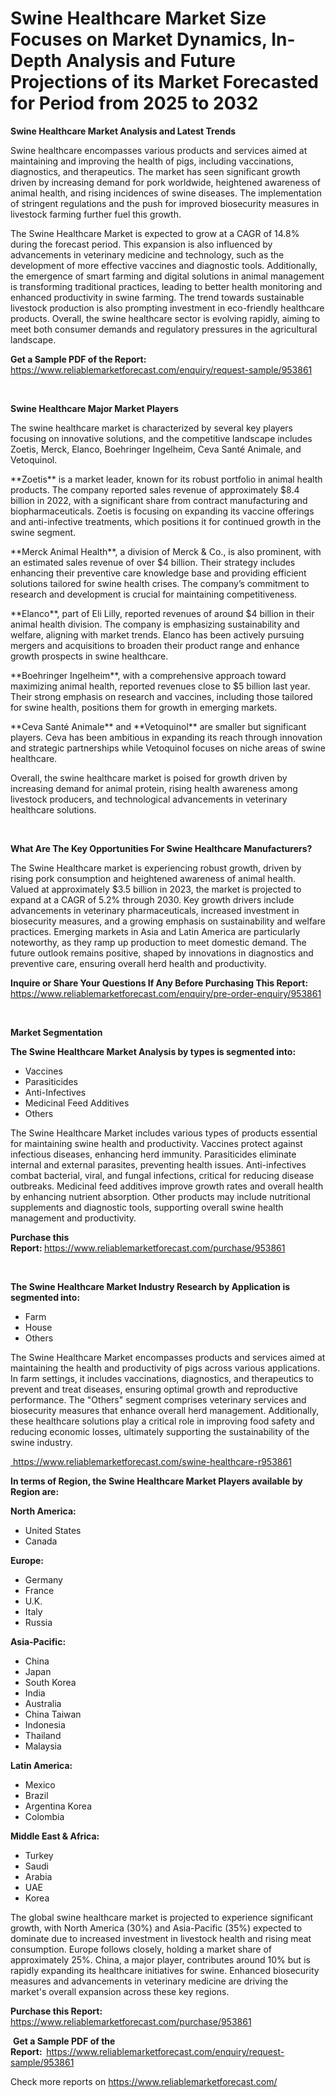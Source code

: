 <p><h1>Swine Healthcare Market Size Focuses on Market Dynamics, In-Depth Analysis and Future Projections of its Market Forecasted for Period from 2025 to 2032</h1></p><p><strong>Swine Healthcare Market Analysis and Latest Trends</strong></p>
<p><p>Swine healthcare encompasses various products and services aimed at maintaining and improving the health of pigs, including vaccinations, diagnostics, and therapeutics. The market has seen significant growth driven by increasing demand for pork worldwide, heightened awareness of animal health, and rising incidences of swine diseases. The implementation of stringent regulations and the push for improved biosecurity measures in livestock farming further fuel this growth.</p><p>The Swine Healthcare Market is expected to grow at a CAGR of 14.8% during the forecast period. This expansion is also influenced by advancements in veterinary medicine and technology, such as the development of more effective vaccines and diagnostic tools. Additionally, the emergence of smart farming and digital solutions in animal management is transforming traditional practices, leading to better health monitoring and enhanced productivity in swine farming. The trend towards sustainable livestock production is also prompting investment in eco-friendly healthcare products. Overall, the swine healthcare sector is evolving rapidly, aiming to meet both consumer demands and regulatory pressures in the agricultural landscape.</p></p>
<p><strong>Get a Sample PDF of the Report:&nbsp;</strong> <a href="https://www.reliablemarketforecast.com/enquiry/request-sample/953861?utm_campaign=2781&utm_medium=2&utm_source=Github&utm_content=ia&utm_term=07032025&utm_id=swine-healthcare">https://www.reliablemarketforecast.com/enquiry/request-sample/953861</a></p>
<p>&nbsp;</p>
<p><strong>Swine Healthcare Major Market Players</strong></p>
<p><p>The swine healthcare market is characterized by several key players focusing on innovative solutions, and the competitive landscape includes Zoetis, Merck, Elanco, Boehringer Ingelheim, Ceva Santé Animale, and Vetoquinol.</p><p>**Zoetis** is a market leader, known for its robust portfolio in animal health products. The company reported sales revenue of approximately $8.4 billion in 2022, with a significant share from contract manufacturing and biopharmaceuticals. Zoetis is focusing on expanding its vaccine offerings and anti-infective treatments, which positions it for continued growth in the swine segment.</p><p>**Merck Animal Health**, a division of Merck & Co., is also prominent, with an estimated sales revenue of over $4 billion. Their strategy includes enhancing their preventive care knowledge base and providing efficient solutions tailored for swine health crises. The company’s commitment to research and development is crucial for maintaining competitiveness.</p><p>**Elanco**, part of Eli Lilly, reported revenues of around $4 billion in their animal health division. The company is emphasizing sustainability and welfare, aligning with market trends. Elanco has been actively pursuing mergers and acquisitions to broaden their product range and enhance growth prospects in swine healthcare.</p><p>**Boehringer Ingelheim**, with a comprehensive approach toward maximizing animal health, reported revenues close to $5 billion last year. Their strong emphasis on research and vaccines, including those tailored for swine health, positions them for growth in emerging markets.</p><p>**Ceva Santé Animale** and **Vetoquinol** are smaller but significant players. Ceva has been ambitious in expanding its reach through innovation and strategic partnerships while Vetoquinol focuses on niche areas of swine healthcare.</p><p>Overall, the swine healthcare market is poised for growth driven by increasing demand for animal protein, rising health awareness among livestock producers, and technological advancements in veterinary healthcare solutions.</p></p>
<p>&nbsp;</p>
<p><strong>What Are The Key Opportunities For Swine Healthcare Manufacturers?</strong></p>
<p><p>The Swine Healthcare market is experiencing robust growth, driven by rising pork consumption and heightened awareness of animal health. Valued at approximately $3.5 billion in 2023, the market is projected to expand at a CAGR of 5.2% through 2030. Key growth drivers include advancements in veterinary pharmaceuticals, increased investment in biosecurity measures, and a growing emphasis on sustainability and welfare practices. Emerging markets in Asia and Latin America are particularly noteworthy, as they ramp up production to meet domestic demand. The future outlook remains positive, shaped by innovations in diagnostics and preventive care, ensuring overall herd health and productivity.</p></p>
<p><strong>Inquire or Share Your Questions If Any Before Purchasing This Report:</strong> <a href="https://www.reliablemarketforecast.com/enquiry/pre-order-enquiry/953861?utm_campaign=2781&utm_medium=2&utm_source=Github&utm_content=ia&utm_term=07032025&utm_id=swine-healthcare">https://www.reliablemarketforecast.com/enquiry/pre-order-enquiry/953861</a></p>
<p>&nbsp;</p>
<p><strong>Market Segmentation</strong></p>
<p><strong>The Swine Healthcare Market Analysis by types is segmented into:</strong></p>
<p><ul><li>Vaccines</li><li>Parasiticides</li><li>Anti-Infectives</li><li>Medicinal Feed Additives</li><li>Others</li></ul></p>
<p><p>The Swine Healthcare Market includes various types of products essential for maintaining swine health and productivity. Vaccines protect against infectious diseases, enhancing herd immunity. Parasiticides eliminate internal and external parasites, preventing health issues. Anti-infectives combat bacterial, viral, and fungal infections, critical for reducing disease outbreaks. Medicinal feed additives improve growth rates and overall health by enhancing nutrient absorption. Other products may include nutritional supplements and diagnostic tools, supporting overall swine health management and productivity.</p></p>
<p><strong>Purchase this Report:&nbsp;</strong><a href="https://www.reliablemarketforecast.com/purchase/953861?utm_campaign=2781&utm_medium=2&utm_source=Github&utm_content=ia&utm_term=07032025&utm_id=swine-healthcare">https://www.reliablemarketforecast.com/purchase/953861</a></p>
<p>&nbsp;</p>
<p><strong>The Swine Healthcare Market Industry Research by Application is segmented into:</strong></p>
<p><ul><li>Farm</li><li>House</li><li>Others</li></ul></p>
<p><p>The Swine Healthcare Market encompasses products and services aimed at maintaining the health and productivity of pigs across various applications. In farm settings, it includes vaccinations, diagnostics, and therapeutics to prevent and treat diseases, ensuring optimal growth and reproductive performance. The "Others" segment comprises veterinary services and biosecurity measures that enhance overall herd management. Additionally, these healthcare solutions play a critical role in improving food safety and reducing economic losses, ultimately supporting the sustainability of the swine industry.</p></p>
<p><a href="https://www.reliablemarketforecast.com/swine-healthcare-r953861?utm_campaign=2781&utm_medium=2&utm_source=Github&utm_content=ia&utm_term=07032025&utm_id=swine-healthcare">&nbsp;https://www.reliablemarketforecast.com/swine-healthcare-r953861</a></p>
<p><strong>In terms of Region, the Swine Healthcare Market Players available by Region are:</strong></p>
<p>
    <p> <strong> North America: </strong>
        <ul>
            <li>United States</li>
            <li>Canada</li>
        </ul>
        </p> 
    <p> <strong> Europe: </strong>
        <ul>
            <li>Germany</li>
            <li>France</li>
            <li>U.K.</li>
            <li>Italy</li>
            <li>Russia</li>
        </ul>
        </p> 
    <p> <strong> Asia-Pacific: </strong>
        <ul>
            <li>China</li>
            <li>Japan</li>
            <li>South Korea</li>
            <li>India</li>
            <li>Australia</li>
            <li>China Taiwan</li>
            <li>Indonesia</li>
            <li>Thailand</li>
            <li>Malaysia</li>
        </ul>
        </p> 
    <p> <strong> Latin America: </strong>
        <ul>
            <li>Mexico</li>
            <li>Brazil</li>
            <li>Argentina Korea</li>
            <li>Colombia</li>
        </ul>
        </p> 
    <p> <strong> Middle East & Africa: </strong>
        <ul>
            <li>Turkey</li>
            <li>Saudi</li>
            <li>Arabia</li>
            <li>UAE</li>
            <li>Korea</li>
        </ul>
    </p>
    </p>
<p><p>The global swine healthcare market is projected to experience significant growth, with North America (30%) and Asia-Pacific (35%) expected to dominate due to increased investment in livestock health and rising meat consumption. Europe follows closely, holding a market share of approximately 25%. China, a major player, contributes around 10% but is rapidly expanding its healthcare initiatives for swine. Enhanced biosecurity measures and advancements in veterinary medicine are driving the market's overall expansion across these key regions.</p></p>
<p><strong>Purchase this Report: </strong><a href="https://www.reliablemarketforecast.com/purchase/953861?utm_campaign=2781&utm_medium=2&utm_source=Github&utm_content=ia&utm_term=07032025&utm_id=swine-healthcare">https://www.reliablemarketforecast.com/purchase/953861</a></p>
<p>&nbsp;<strong>Get a Sample PDF of the Report:&nbsp;&nbsp;</strong><a href="https://www.reliablemarketforecast.com/enquiry/request-sample/953861?utm_campaign=2781&utm_medium=2&utm_source=Github&utm_content=ia&utm_term=07032025&utm_id=swine-healthcare">https://www.reliablemarketforecast.com/enquiry/request-sample/953861</a></p>
<p><strong></strong></p>
<p>Check more reports on <a href="https://www.reliablemarketforecast.com/?utm_campaign=2781&utm_medium=2&utm_source=Github&utm_content=ia&utm_term=07032025&utm_id=swine-healthcare">https://www.reliablemarketforecast.com/</a></p>